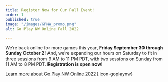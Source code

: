 ```yaml
---
title: Register Now for Our Fall Event!
order: 1
published: true
image: "/images/GPNW_promo.png"
alt: Go Play NW Online Fall 2022

---
```

We’re back online for more games this year, **Friday September 30 through Sunday October 2!** And, we’re expanding our hours on Saturday to fit in three sessions from 9 AM to 11 PM PDT, with two sessions on Sunday from 11 AM to 8 PM PDT. **Registration is open now!**

[Learn more about Go Play NW Online 2022](/blog/2022-09-11/){.icon-goplaynw}
